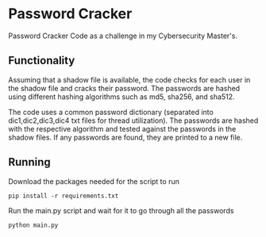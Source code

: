 # Password Cracker
Password Cracker Code as a challenge in my Cybersecurity Master's. 

## Functionality

Assuming that a shadow file is available, the code checks for each user in the shadow file and cracks their password.
The passwords are hashed using different hashing algorithms such as md5, sha256, and sha512.

The code uses a common password dictionary (separated into dic1,dic2,dic3,dic4 txt files for thread utilization). The passwords are hashed with the respective algorithm and tested against the passwords in the shadow files. If any passwords are found, they are printed to a new file. 

## Running

Download the packages needed for the script to run

```pip install -r requirements.txt```

Run the main.py script and wait for it to go through all the passwords

```python main.py```